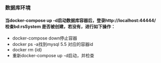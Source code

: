 ### 数据库环境

#### 当docker-compose up -d启动数据库容器后，登录http://localhost:44444/ 检查bd:rsSystem 是否被创建，若没有，进行如下操作：
* docker-compose down停止容器
* docker ps -a找到mysql 5.5 对应的容器id
* docker rm {id}
* 重新docker-compose up -d启动，并检查